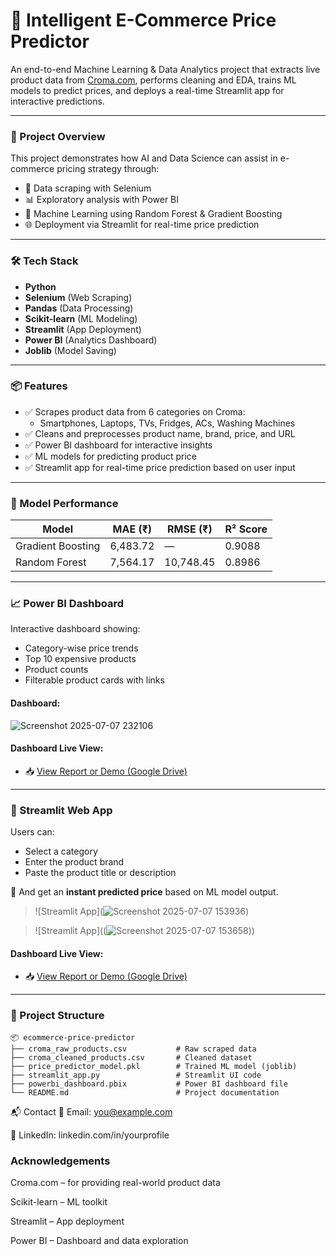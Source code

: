 # 🛒 Intelligent E-Commerce Price Predictor

An end-to-end Machine Learning & Data Analytics project that extracts live product data from [Croma.com](https://www.croma.com), performs cleaning and EDA, trains ML models to predict prices, and deploys a real-time Streamlit app for interactive predictions.

---

### 🚀 Project Overview

This project demonstrates how AI and Data Science can assist in e-commerce pricing strategy through:
- 🔎 Data scraping with Selenium
- 📊 Exploratory analysis with Power BI
- 🧠 Machine Learning using Random Forest & Gradient Boosting
- 🌐 Deployment via Streamlit for real-time price prediction

---

### 🛠 Tech Stack

- **Python**
- **Selenium** (Web Scraping)
- **Pandas** (Data Processing)
- **Scikit-learn** (ML Modeling)
- **Streamlit** (App Deployment)
- **Power BI** (Analytics Dashboard)
- **Joblib** (Model Saving)

---

### 📦 Features

- ✅ Scrapes product data from 6 categories on Croma:
  - Smartphones, Laptops, TVs, Fridges, ACs, Washing Machines
- ✅ Cleans and preprocesses product name, brand, price, and URL
- ✅ Power BI dashboard for interactive insights
- ✅ ML models for predicting product price
- ✅ Streamlit app for real-time price prediction based on user input

---

### 🔢 Model Performance

| Model               | MAE (₹)   | RMSE (₹)  | R² Score |
|--------------------|-----------|-----------|----------|
| Gradient Boosting  | 6,483.72  | —         | 0.9088   |
| Random Forest       | 7,564.17  | 10,748.45 | 0.8986   |

---

### 📈 Power BI Dashboard

Interactive dashboard showing:
- Category-wise price trends
- Top 10 expensive products
- Product counts
- Filterable product cards with links

#### Dashboard:

![Screenshot 2025-07-07 232106](https://github.com/user-attachments/assets/799a44d5-b775-45b4-8d87-0bcef1796225)

#### Dashboard Live View:

- 📥 [View Report or Demo (Google Drive)](https://drive.google.com/file/d/15OTenoOLEKYXIhbBX-nPqJhL9shV2-CF/view?usp=sharing)

---

### 🎯 Streamlit Web App

Users can:
- Select a category
- Enter the product brand
- Paste the product title or description

🔮 And get an **instant predicted price** based on ML model output.

> ![Streamlit App](![Screenshot 2025-07-07 153936](https://github.com/user-attachments/assets/1f23bc07-efa4-4049-a423-9a0a86e17f2c))

> ![Streamlit App]((![Screenshot 2025-07-07 153658](https://github.com/user-attachments/assets/f2be76d3-4f39-4782-8183-61101058524b)))

#### Dashboard Live View:

- 📥 [View Report or Demo (Google Drive)](https://drive.google.com/file/d/1ViLWBeUrgT0Y9IEhEapggU70o1q9jMTS/view?usp=sharing)

---

### 📁 Project Structure

```text
📦 ecommerce-price-predictor
├── croma_raw_products.csv           # Raw scraped data
├── croma_cleaned_products.csv       # Cleaned dataset
├── price_predictor_model.pkl        # Trained ML model (joblib)
├── streamlit_app.py                 # Streamlit UI code
├── powerbi_dashboard.pbix           # Power BI dashboard file
└── README.md                        # Project documentation

```

📬 Contact
📧 Email: you@example.com

🔗 LinkedIn: linkedin.com/in/yourprofile

### Acknowledgements

Croma.com – for providing real-world product data

Scikit-learn – ML toolkit

Streamlit – App deployment

Power BI – Dashboard and data exploration

